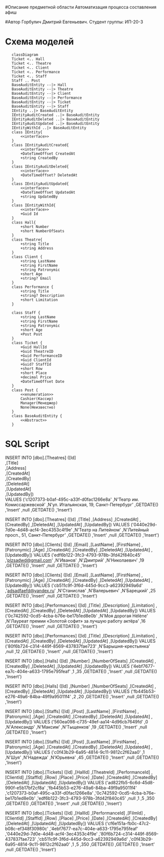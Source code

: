 #Описание предметной области
Автоматизация процесса составления афиш

#Автор
Горбулич Дмитрий Евгеньевич. Студент группы: ИП-20-3

# Схема моделей
 ```mermaid
    classDiagram
    Ticket <.. Hall
    Ticket <.. Theatre
    Ticket <.. Client
    Ticket <.. Performance
    Ticket <.. Staff
    Staff .. Post
    BaseAuditEntity --|> Hall
    BaseAuditEntity --|> Theatre
    BaseAuditEntity --|> Client
    BaseAuditEntity --|> Performance
    BaseAuditEntity --|> Ticket
    BaseAuditEntity --|> Staff
    IEntity ..|> BaseAuditEntity
    IEntityAuditCreated ..|> BaseAuditEntity
    IEntityAuditDeleted ..|> BaseAuditEntity
    IEntityAuditUpdated ..|> BaseAuditEntity
    IEntityWithId ..|> BaseAuditEntity
    class IEntity{
        <<interface>>
    }
    class IEntityAuditCreated{
        <<interface>>
        +DateTimeOffset CreatedAt
        +string CreatedBy
    }
    class IEntityAuditDeleted{
        <<interface>>
        +DateTimeOffset? DeletedAt
    }
    class IEntityAuditUpdated{
        <<interface>>
        +DateTimeOffset UpdatedAt
        +string UpdatedBy
    }
    class IEntityWithId{
        <<interface>>
        +Guid Id
    }        
    class Hall{
        +short Number
        +short NumberOfSeats
    }
    class Theatre{
        +string Title
        +string Address
    }
    class Client {
        +string LastName
        +string FirstName
        +string Patronymic
        +short Age
        +string? Email
    }
    class Performance {
        +string Title
        +string? Description
        +short Limitation
    }

    class Staff {
        +string LastName
        +string FirstName
        +string Patronymic
        +short Age
        +Post Post
    }
    class Ticket {
        +Guid HallId 
        +Guid TheatreID
        +Guid PerformanceID
        +Guid ClientId
        +Guid? StaffId
        +short Row
        +short Place
        +decimal Price
        +DateTimeOffset Date
    }
    class Post {
        <<enumeration>>
        Cashier(Кассир)
        Manager(Менеджер)
        None(Неизвестно)
    }
    class BaseAuditEntity {
        <<Abstract>>        
    }
```


# SQL Script
  INSERT INTO [dbo].[Theatres] 
           ([Id]  
           ,[Title]  
           ,[Address]  
           ,[CreatedAt]  
           ,[CreatedBy]  
           ,[DeletedAt]  
           ,[UpdatedAt]  
           ,[UpdatedBy])  
     VALUES 
           ('c1207373-b0af-495c-a33f-d0fac1266e8a' 
           ,N'Театр им. Комиссаржевской' 
           ,N'ул. Итальянская, 19, Санкт-Петербург' 
           ,GETDATE() 
           ,'Insert' 
           ,null 
           ,GETDATE() 
           ,'Insert') 

INSERT INTO [dbo].[Theatres] 
           ([Id] 
           ,[Title] 
           ,[Address] 
           ,[CreatedAt] 
           ,[CreatedBy] 
           ,[DeletedAt] 
           ,[UpdatedAt] 
           ,[UpdatedBy]) 
     VALUES 
           ('0440e29d-7d0e-4d48-acf4-3ec4353c4f9e' 
           ,N'Театр на Литейном' 
           ,N'Литейный просп., 51, Санкт-Петербург' 
           ,GETDATE() 
           ,'Insert' 
           ,null 
           ,GETDATE() 
           ,'Insert') 

INSERT INTO [dbo].[Clients] 
           ([Id] 
           ,[Email] 
           ,[LastName] 
           ,[FirstName] 
           ,[Patronymic] 
           ,[Age] 
           ,[CreatedAt] 
           ,[CreatedBy] 
           ,[DeletedAt] 
           ,[UpdatedAt] 
           ,[UpdatedBy]) 
     VALUES 
           ('edf6b122-3fc3-4793-978b-3fd42f840c45' 
           ,'plzsadwd@gmail.com' 
           ,N'Иванов' 
           ,N'Дмитрий' 
           ,N'Николаевич' 
           ,19 
           ,GETDATE() 
           ,'Insert' 
           ,null 
           ,GETDATE() 
           ,'Insert') 

INSERT INTO [dbo].[Clients] 
           ([Id] 
           ,[Email] 
           ,[LastName] 
           ,[FirstName] 
           ,[Patronymic] 
           ,[Age] 
           ,[CreatedAt] 
           ,[CreatedBy] 
           ,[DeletedAt] 
           ,[UpdatedAt] 
           ,[UpdatedBy]) 
     VALUES 
           ('cb511c9f-3f6d-445d-9cc3-a62392949a6d'
           ,'adsadfaefd@yandex.ru' 
           ,N'Станислав' 
           ,N'Валерьевич' 
           ,N'Барецкий' 
           ,25 
           ,GETDATE() 
           ,'Insert' 
           ,null 
           ,GETDATE() 
           ,'Insert') 

INSERT INTO [dbo].[Performances] 
           ([Id] 
           ,[Title] 
           ,[Description] 
           ,[Limitation] 
           ,[CreatedAt] 
           ,[CreatedBy] 
           ,[DeletedAt] 
           ,[UpdatedAt] 
           ,[UpdatedBy]) 
     VALUES 
           ('0c742592-0cd5-4cba-b76e-be17b1ed8e0b' 
           ,N'Моя дорогая Hélène' 
           ,N'Лауреат премии «Золотой софит» за лучшую работу актёра' 
           ,16 
           ,GETDATE() 
           ,'Insert' 
           ,null 
           ,GETDATE() 
           ,'Insert') 

INSERT INTO [dbo].[Performances] 
           ([Id] 
           ,[Title]
           ,[Description]
           ,[Limitation]
           ,[CreatedAt]
           ,[CreatedBy]
           ,[DeletedAt]
           ,[UpdatedAt]
           ,[UpdatedBy])
     VALUES
           ('80f6b724-c314-449f-8569-437837fae723'
           ,N'Барышня-крестьянка'
           ,null
           ,12
           ,GETDATE()
           ,'Insert'
           ,null
           ,GETDATE()
           ,'Insert')

INSERT INTO [dbo].[Halls]
           ([Id]
           ,[Number]
           ,[NumberOfSeats]
           ,[CreatedAt]
           ,[CreatedBy]
           ,[DeletedAt]
           ,[UpdatedAt]
           ,[UpdatedBy])
     VALUES
           ('4ebf7677-ea7c-404e-a633-1795e795feaf'
           ,1
           ,35
           ,GETDATE()
           ,'Insert'
           ,null
           ,GETDATE()
           ,'Insert')

INSERT INTO [dbo].[Halls]
           ([Id]
           ,[Number]
           ,[NumberOfSeats]
           ,[CreatedAt]
           ,[CreatedBy]
           ,[DeletedAt]
           ,[UpdatedAt]
           ,[UpdatedBy])
     VALUES
           ('fb445b53-e276-49a6-84ba-49f9a95011f4'
           ,2
           ,20
           ,GETDATE()
           ,'Insert'
           ,null
           ,GETDATE()
           ,'Insert')

INSERT INTO [dbo].[Staffs]
           ([Id]
           ,[Post]
           ,[LastName]
           ,[FirstName]
           ,[Patronymic]
           ,[Age]
           ,[CreatedAt]
           ,[CreatedBy]
           ,[DeletedAt]
           ,[UpdatedAt]
           ,[UpdatedBy])
     VALUES
           ('560ea098-c735-49ef-aa14-4d96cb7649fd'
           ,0
           ,N'Александр'
           ,N'Максим'
           ,N'Тыщенков'
           ,19
           ,GETDATE()
           ,'Insert'
           ,null
           ,GETDATE()
           ,'Insert')

INSERT INTO [dbo].[Staffs]
           ([Id]
           ,[Post]
           ,[LastName]
           ,[FirstName]
           ,[Patronymic]
           ,[Age]
           ,[CreatedAt]
           ,[CreatedBy]
           ,[DeletedAt]
           ,[UpdatedAt]
           ,[UpdatedBy])
     VALUES
           ('c0f43b29-6a95-4814-9c11-9812c2f62aa0'
           ,1
           ,N'Шуя'
           ,N'Надежда'
           ,N'Юрьевна'
           ,45
           ,GETDATE()
           ,'Insert'
           ,null
           ,GETDATE()
           ,'Insert')

INSERT INTO [dbo].[Tickets]
           ([Id]
           ,[HallId]
           ,[TheatreId]
           ,[PerformanceId]
           ,[ClientId]
           ,[StaffId]
           ,[Row]
           ,[Place]
           ,[Price]
           ,[Date]
           ,[CreatedAt]
           ,[CreatedBy]
           ,[DeletedAt]
           ,[UpdatedAt]
           ,[UpdatedBy])
     VALUES
           ('ad822fb5-6c6d-45d8-990f-e5b17bf2cf8a'
           ,'fb445b53-e276-49a6-84ba-49f9a95011f4'
           ,'c1207373-b0af-495c-a33f-d0fac1266e8a'
           ,'0c742592-0cd5-4cba-b76e-be17b1ed8e0b'
           ,'edf6b122-3fc3-4793-978b-3fd42f840c45'
           ,null
           ,1
           ,5
           ,350
           ,GETDATE()
           ,GETDATE()
           ,'Insert'
           ,null
           ,GETDATE()
           ,'Insert')

INSERT INTO [dbo].[Tickets]
           ([Id]
           ,[HallId]
           ,[PerformanceId]
           ,[FilmId]
           ,[ClientId]
           ,[StaffId]
           ,[Row]
           ,[Place]
           ,[Price]
           ,[Date]
           ,[CreatedAt]
           ,[CreatedBy]
           ,[DeletedAt]
           ,[UpdatedAt]
           ,[UpdatedBy])
     VALUES
           ('cf6e151a-fb0c-47c2-b08c-ef348f30980c'
           ,'4ebf7677-ea7c-404e-a633-1795e795feaf'
           ,'0440e29d-7d0e-4d48-acf4-3ec4353c4f9e'
           ,'80f6b724-c314-449f-8569-437837fae723'
           ,'cb511c9f-3f6d-445d-9cc3-a62392949a6d'
           ,'c0f43b29-6a95-4814-9c11-9812c2f62aa0'
           ,1
           ,5
           ,350
           ,GETDATE()
           ,GETDATE()
           ,'Insert'
           ,null
           ,GETDATE()
           ,'Insert')
